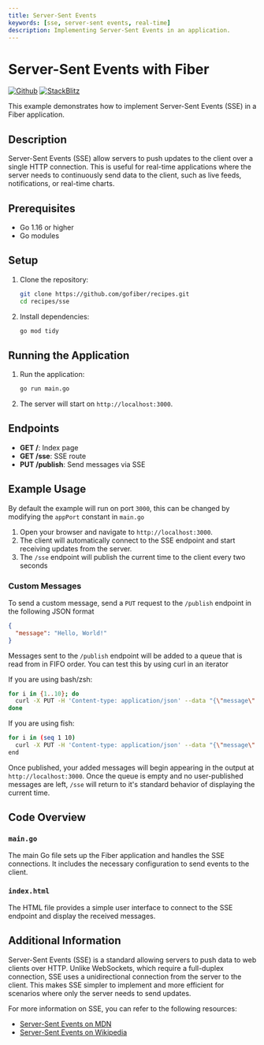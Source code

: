 ```yaml
---
title: Server-Sent Events
keywords: [sse, server-sent events, real-time]
description: Implementing Server-Sent Events in an application.
---
```


# Server-Sent Events with Fiber

[![Github](https://img.shields.io/static/v1?label=&message=Github&color=2ea44f&style=for-the-badge&logo=github)](https://github.com/gofiber/recipes/tree/master/sse) [![StackBlitz](https://img.shields.io/static/v1?label=&message=StackBlitz&color=2ea44f&style=for-the-badge&logo=StackBlitz)](https://stackblitz.com/github/gofiber/recipes/tree/master/sse)

This example demonstrates how to implement Server-Sent Events (SSE) in a Fiber application.

## Description

Server-Sent Events (SSE) allow servers to push updates to the client over a single HTTP connection. This is useful for real-time applications where the server needs to continuously send data to the client, such as live feeds, notifications, or real-time charts.

## Prerequisites

- Go 1.16 or higher
- Go modules

## Setup

1. Clone the repository:
    ```sh
    git clone https://github.com/gofiber/recipes.git
    cd recipes/sse
    ```

2. Install dependencies:
    ```sh
    go mod tidy
    ```

## Running the Application

1. Run the application:
    ```sh
    go run main.go
    ```

2. The server will start on `http://localhost:3000`.

## Endpoints

- **GET /**: Index page
- **GET /sse**: SSE route
- **PUT /publish**: Send messages via SSE

## Example Usage

By default the example will run on port `3000`, this can be changed by modifying the `appPort` constant in `main.go`

1. Open your browser and navigate to `http://localhost:3000`.
2. The client will automatically connect to the SSE endpoint and start receiving updates from the server.
3. The `/sse` endpoint will publish the current time to the client every two seconds

### Custom Messages
To send a custom message, send a `PUT` request to the `/publish` endpoint in the following JSON format

```json
{
  "message": "Hello, World!"
}
```

Messages sent to the `/publish` endpoint will be added to a queue that is read from in FIFO order. You can test this
by using curl in an iterator

If you are using bash/zsh:
```sh
for i in {1..10}; do
  curl -X PUT -H 'Content-type: application/json' --data "{\"message\":\"SSE TEST $i\"}" http://localhost:3000/publish
done
```

If you are using fish:
```sh
for i in (seq 1 10)
  curl -X PUT -H 'Content-type: application/json' --data "{\"message\":\"SSE TEST $i\"}" http://localhost:3000/publish
end
```

Once published, your added messages will begin appearing in the output at `http://localhost:3000`. Once the queue is empty
and no user-published messages are left, `/sse` will return to it's standard behavior of displaying the current time.


## Code Overview

### `main.go`

The main Go file sets up the Fiber application and handles the SSE connections. It includes the necessary configuration to send events to the client.

### `index.html`

The HTML file provides a simple user interface to connect to the SSE endpoint and display the received messages.

## Additional Information

Server-Sent Events (SSE) is a standard allowing servers to push data to web clients over HTTP. Unlike WebSockets, which require a full-duplex connection, SSE uses a unidirectional connection from the server to the client. This makes SSE simpler to implement and more efficient for scenarios where only the server needs to send updates.

For more information on SSE, you can refer to the following resources:
- [Server-Sent Events on MDN](https://developer.mozilla.org/en-US/docs/Web/API/Server-sent_events)
- [Server-Sent Events on Wikipedia](https://en.wikipedia.org/wiki/Server-sent_events)
